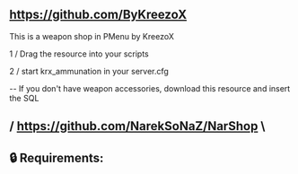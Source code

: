 https://github.com/ByKreezoX
-----------------------------

This is a weapon shop in PMenu by KreezoX

1 / Drag the resource into your scripts

2 / start krx_ammunation in your server.cfg

-- If you don't have weapon accessories, download this resource and insert the SQL

/ https://github.com/NarekSoNaZ/NarShop \ 
-------------------------------------------
🔒 Requirements:
-----------------------

